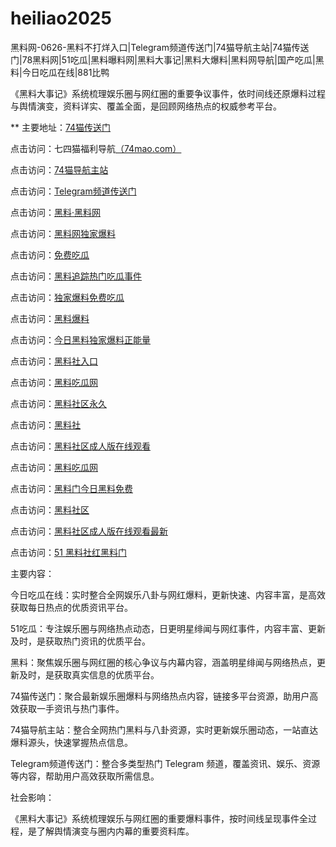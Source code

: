 # heiliao2025
黑料网-0626-黑料不打烊入口|Telegram频道传送门|74猫导航主站|74猫传送门|78黑料网|51吃瓜|黑料曝料网|黑料大事记|黑料大爆料|黑料网导航|国产吃瓜|黑料|今日吃瓜在线|881比鸭

《黑料大事记》系统梳理娱乐圈与网红圈的重要争议事件，依时间线还原爆料过程与舆情演变，资料详实、覆盖全面，是回顾网络热点的权威参考平台。

** 主要地址：<a href="https://74mao.com/">74猫传送门</a>

点击访问：七四猫福利导航<a href="https://74mao.com/">（74mao.com）</a>

点击访问：<a href="https://74mao.com/">74猫导航主站</a>

点击访问：<a href="https://74mao.com/">Telegram频道传送门</a>

点击访问：<a href="https://heiliaolvzlu3.pages.dev">黑料·黑料网</a>

点击访问：<a href="https://heiliaoyvnrda.pages.dev">黑料网独家爆料</a>

点击访问：<a href="https://heiliaoxey7ic.pages.dev">免费吃瓜</a>

点击访问：<a href="https://heiliaoal51na.pages.dev">黑料追踪热门吃瓜事件</a>

点击访问：<a href="https://heiliaoavkush.pages.dev">独家爆料免费吃瓜</a>

点击访问：<a href="https://hj-143.pages.dev/">黑料爆料</a>

点击访问：<a href="https://hl375.pages.dev/">今日黑料独家爆料正能量</a>

点击访问：<a href="https://hl377.pages.dev/">黑料社入口</a>

点击访问：<a href="https://chiguaqunzhongde.pages.dev/">黑料吃瓜网</a>

点击访问：<a href="https://hl378.pages.dev/">黑料社区永久</a>

点击访问：<a href="https://hl372.pages.dev/">黑料社</a>

点击访问：<a href="https://hl982.pages.dev/">黑料社区成人版在线观看</a>

点击访问：<a href="https://chiguaqunzhongde.pages.dev/">黑料吃瓜网</a>

点击访问：<a href="https://hl457.pages.dev/">黑料门今日黑料免费</a>

点击访问：<a href="https://hl873.pages.dev/">黑料社区</a>

点击访问：<a href="https://hl458.pages.dev/">黑料社区成人版在线观看最新</a>

点击访问：<a href="https://hl459.pages.dev/">51 黑料社红黑料门</a>

主要内容：

今日吃瓜在线：实时整合全网娱乐八卦与网红爆料，更新快速、内容丰富，是高效获取每日热点的优质资讯平台。

51吃瓜：专注娱乐圈与网络热点动态，日更明星绯闻与网红事件，内容丰富、更新及时，是获取热门资讯的优质平台。

黑料：聚焦娱乐圈与网红圈的核心争议与内幕内容，涵盖明星绯闻与网络热点，更新及时，是获取真实信息的优质平台。

74猫传送门：聚合最新娱乐圈爆料与网络热点内容，链接多平台资源，助用户高效获取一手资讯与热门事件。

74猫导航主站：整合全网热门黑料与八卦资源，实时更新娱乐圈动态，一站直达爆料源头，快速掌握热点信息。

Telegram频道传送门：整合多类型热门 Telegram 频道，覆盖资讯、娱乐、资源等内容，帮助用户高效获取所需信息。

社会影响：

《黑料大事记》系统梳理娱乐与网红圈的重要爆料事件，按时间线呈现事件全过程，是了解舆情演变与圈内内幕的重要资料库。

<span style="display:none;">[Canonical link](）</span>
